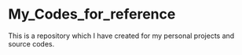 # My_Codes_for_reference
This is a repository which I have created for my personal projects and source codes.
